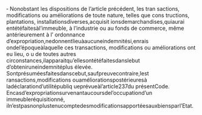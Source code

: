 ‐ Nonobstant les dispositions de l’article précédent, les tran sactions, modifications ou améliorations de toute nature, telles que cons tructions, plantations, installationsdiverses,acquisit ionsdemarchandises,quiaurai entétéfaitesàl’immeuble,
à l’industrie ou au fonds de commerce, même antérieurement à l’ ordonnance d’expropriation,nedonnentlieuàaucuneindemnitési,enrais ondel’époqueàlaquelle ces transactions, modifications ou améliorations ont eu lieu, o u de toutes autres circonstances,ilapparaitqu’ellesontétéfaitesdanslebut d’obteniruneindemnitéplus élevée.
Sontprésuméesfaitesdanscebut,saufpreuvecontraire,lest ransactions,modifications ouaméliorationspostérieuresà ladéclarationd’utilitépubliq ueprévueàl’article237du présentCode.
Encasd’expropriationsurvenantaucoursdel’occupationd’un immeubleréquisitionné, iln’estpasnonplustenucomptedesmodificationsapportéesauxbiensparl’Etat.